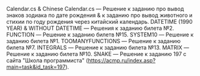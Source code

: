 Calendar.cs & Chinese Calendar.cs — Решение к заданию про вывод знаков зодиака по дате рождения & к заданию про вывод животного и стихии по году рождения через китайский календарь.
DATETIME (1990 YEAR) & WITHOUT DATETIME — Решения к заданию билета №2.
FUNCTION — Решение к заданию билетв №15.
SYSTEM10 — Решение к заданию билета №1.
TOOMANYFUNCTIONS — Решение к заданию билета №7.
INTEGRALS — Решение к заданию билета №13.
MATRIX — Решение к заданию билета №10.
SNAKE — Решение к заданию 197 с сайта "Школа программиста" (https://acmp.ru/index.asp?main=task&id_task=197).
